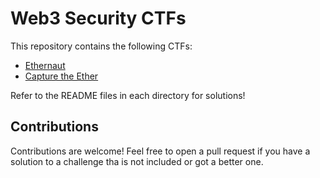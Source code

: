# Web3 Security CTFs

This repository contains the following CTFs:

- [Ethernaut](https://ethernaut.openzeppelin.com/)
- [Capture the Ether](https://capturetheether.com/)

Refer to the README files in each directory for solutions!

## Contributions

Contributions are welcome! Feel free to open a pull request if you have a solution to a challenge tha is not included or got a better one.
